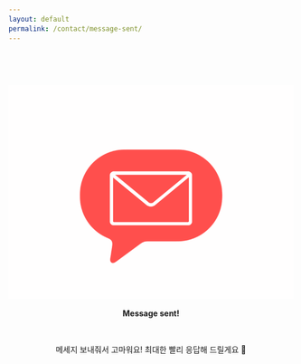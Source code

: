 ```yaml
---
layout: default
permalink: /contact/message-sent/
---
```


<style type="text/css" media="screen">
  .container {
    margin: 0px auto;
    max-width: 600px;
    text-align: center;
    padding-top: 60px;
  }
</style>

<div class="container">
  <img src="/assets/img/message.gif" width="540" alt="Message sent!">
  <p><strong>Message sent!</strong></p>
  <p>메세지 보내줘서 고마워요! 최대한 빨리 응답해 드릴게요 🙆</p>
</div>
